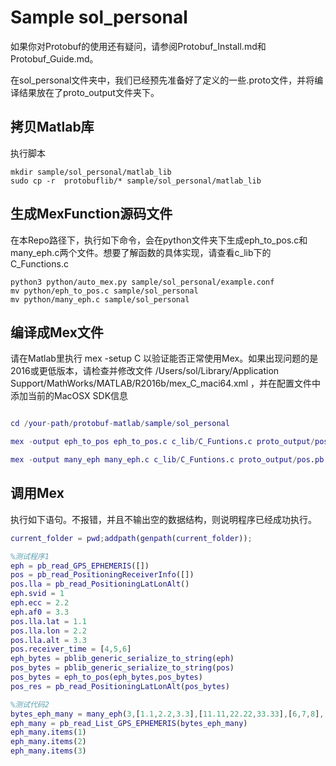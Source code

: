 # Sample sol_personal

如果你对Protobuf的使用还有疑问，请参阅Protobuf_Install.md和Protobuf_Guide.md。

在sol_personal文件夹中，我们已经预先准备好了定义的一些.proto文件，并将编译结果放在了proto_output文件夹下。

## 拷贝Matlab库

执行脚本
```shell
mkdir sample/sol_personal/matlab_lib
sudo cp -r  protobuflib/* sample/sol_personal/matlab_lib
```

## 生成MexFunction源码文件

在本Repo路径下，执行如下命令，会在python文件夹下生成eph_to_pos.c和many_eph.c两个文件。想要了解函数的具体实现，请查看c_lib下的C_Functions.c

```shell
python3 python/auto_mex.py sample/sol_personal/example.conf
mv python/eph_to_pos.c sample/sol_personal
mv python/many_eph.c sample/sol_personal
```

## 编译成Mex文件

请在Matlab里执行 mex -setup C 以验证能否正常使用Mex。如果出现问题的是2016或更低版本，请检查并修改文件 /Users/sol/Library/Application Support/MathWorks/MATLAB/R2016b/mex_C_maci64.xml ，并在配置文件中添加当前的MacOSX SDK信息

```matlab

cd /your-path/protobuf-matlab/sample/sol_personal

mex -output eph_to_pos eph_to_pos.c c_lib/C_Funtions.c proto_output/pos.pb.c proto_output/eph.pb.c c_lib/pb_common.c c_lib/pb_decode.c c_lib/pb_encode.c -v -Ic_lib -Iproto_output

mex -output many_eph many_eph.c c_lib/C_Funtions.c proto_output/pos.pb.c proto_output/eph.pb.c c_lib/pb_common.c c_lib/pb_decode.c c_lib/pb_encode.c -v -Ic_lib -Iproto_output
```

## 调用Mex

执行如下语句。不报错，并且不输出空的数据结构，则说明程序已经成功执行。

```matlab
current_folder = pwd;addpath(genpath(current_folder));

%测试程序1
eph = pb_read_GPS_EPHEMERIS([])
pos = pb_read_PositioningReceiverInfo([])
pos.lla = pb_read_PositioningLatLonAlt()
eph.svid = 1
eph.ecc = 2.2
eph.af0 = 3.3
pos.lla.lat = 1.1
pos.lla.lon = 2.2
pos.lla.alt = 3.3
pos.receiver_time = [4,5,6]
eph_bytes = pblib_generic_serialize_to_string(eph)
pos_bytes = pblib_generic_serialize_to_string(pos)
pos_bytes = eph_to_pos(eph_bytes,pos_bytes)
pos_res = pb_read_PositioningLatLonAlt(pos_bytes)

%测试代码2
bytes_eph_many = many_eph(3,[1.1,2.2,3.3],[11.11,22.22,33.33],[6,7,8],[66,77,88])
eph_many = pb_read_List_GPS_EPHEMERIS(bytes_eph_many)
eph_many.items(1)
eph_many.items(2)
eph_many.items(3)
```

